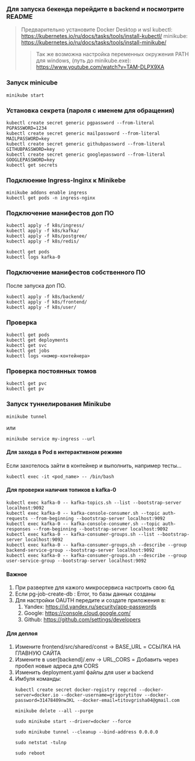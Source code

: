 ### Для запуска бекенда перейдите в backend и посмотрите README

> Предварительно установите Docker Desktop и wsl
> kubectl: https://kubernetes.io/ru/docs/tasks/tools/install-kubectl/ 
> minikube: https://kubernetes.io/ru/docs/tasks/tools/install-minikube/
>>Так же возможна настройка переменных окружения PATH для windows, (путь до minikube.exe): https://www.youtube.com/watch?v=TAM-DLPX9XA


### Запуск minicube 
```
minikube start
```

### Установка секрета (пароля с именем для обращения)
```
kubectl create secret generic pgpassword --from-literal PGPASSWORD=1234
kubectl create secret generic mailpassword --from-literal MAILPASSWORD=key
kubectl create secret generic githubpassword --from-literal GITHUBPASSWORD=key
kubectl create secret generic googlepassword --from-literal GOOGLEPASSWORD=key
kubectl get secrets
```

### Подклюение Ingress-Inginx к Minikebe
```
minikube addons enable ingress
kubectl get pods -n ingress-nginx
```

### Подключение манифестов доп ПО 
```
kubectl apply -f k8s/ingress/
kubectl apply -f k8s/kafka/
kubectl apply -f k8s/postgree/
kubectl apply -f k8s/redis/
```
```
kubectl get pods
kubectl logs kafka-0
```

### Подключение манифестов собственного ПО 
После запуска доп ПО.
```
kubectl apply -f k8s/backend/
kubectl apply -f k8s/frontend/
kubectl apply -f k8s/user/
```


### Проверка
```
kubectl get pods
kubectl get deployments
kubectl get svc
kubectl get jobs 
kubectl logs <номер-контейнера>
```

### Проверка постоянных томов
```
kubectl get pvc
kubectl get pv
```

### Запуск туннелирования Minikube
```
minikube tunnel  
```
или
```
minikube service my-ingress --url
```

#### Для захода в Pod в интерактивном режиме
Если захотелось зайти в контейнер и выполнить, например тесты...
```
kubectl exec -it <pod_name> -- /bin/bash 
```

#### Для проверки наличия топиков в kafka-0
```
kubectl exec kafka-0 -- kafka-topics.sh --list --bootstrap-server localhost:9092 
kubectl exec kafka-0 -- kafka-console-consumer.sh --topic auth-requests --from-beginning --bootstrap-server localhost:9092
kubectl exec kafka-0 -- kafka-console-consumer.sh --topic auth-responses --from-beginning --bootstrap-server localhost:9092
kubectl exec kafka-0 -- kafka-consumer-groups.sh --list --bootstrap-server localhost:9092
kubectl exec kafka-0 -- kafka-consumer-groups.sh --describe --group backend-service-group --bootstrap-server localhost:9092 
kubectl exec kafka-0 -- kafka-consumer-groups.sh --describe --group user-service-group --bootstrap-server localhost:9092 
```

#### Важное
1) При развертке для кажого микросервиса настроить свою бд
2) Если pg-job-create-db : Error, то базы данных созданы
3) Для настройки OAUTH передите и создате приложения в:
    1) Yandex: https://id.yandex.ru/security/app-passwords
    2) Google: https://console.cloud.google.com/
    3) Github: https://github.com/settings/developers

#### Для деплоя
1) Измените frontend/src/shared/const -> BASE_URL = ССЫЛКА НА ГЛАВНУЮ САЙТА
2) Измените в user[backend]/.env -> URL_CORS = Добавить через пробел новые адреса для CORS 
3) Изменить deployment.yaml файлы для user и backend 
4) Имбуля команды:
    ```
    kubectl create secret docker-registry regcred --docker-server=docker.io --docker-username=grigorytitov --docker-password=31478409nw3KL --docker-email=titovgrisha04@gmail.com  

    minikube delete --all --purge

    sudo minikube start --driver=docker --force 

    sudo minikube tunnel --cleanup --bind-address 0.0.0.0

    sudo netstat -tulnp

    sudo reboot
    ```